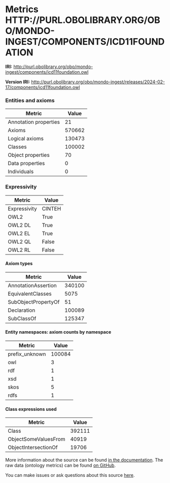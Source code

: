 # Metrics HTTP://PURL.OBOLIBRARY.ORG/OBO/MONDO-INGEST/COMPONENTS/ICD11FOUNDATION

**IRI:** http://purl.obolibrary.org/obo/mondo-ingest/components/icd11foundation.owl

**Version IRI:** http://purl.obolibrary.org/obo/mondo-ingest/releases/2024-02-17/components/icd11foundation.owl

### Entities and axioms

| Metric | Value |
| ------ | ----- |
| Annotation properties | 21 |
| Axioms | 570662 |
| Logical axioms | 130473 |
| Classes | 100002 |
| Object properties | 70 |
| Data properties | 0 |
| Individuals | 0 |


### Expressivity

| Metric | Value |
| ------ | ----- |
| Expressivity | CINTEH |
| OWL2 | True |
| OWL2 DL | True |
| OWL2 EL | True |
| OWL2 QL | False |
| OWL2 RL | False |

#### Axiom types

| Metric | Value |
| ------ | ----- |
| AnnotationAssertion | 340100 |
| EquivalentClasses | 5075 |
| SubObjectPropertyOf | 51 |
| Declaration | 100089 |
| SubClassOf | 125347 |


#### Entity namespaces: axiom counts by namespace

| Metric | Value |
| ------ | ----- |
| prefix_unknown | 100084 |
| owl | 3 |
| rdf | 1 |
| xsd | 1 |
| skos | 5 |
| rdfs | 1 |


#### Class expressions used

| Metric | Value |
| ------ | ----- |
| Class | 392111 |
| ObjectSomeValuesFrom | 40919 |
| ObjectIntersectionOf | 19706 |


More information about the source can be found [in the documentation](../sources.md). The raw data (ontology metrics) can be found [on GitHub](https://github.com/monarch-initiative/mondo-ingest/tree/main/src/ontology/metadata).

You can make issues or ask questions about this source [here](https://github.com/monarch-initiative/mondo-ingest/issues).

